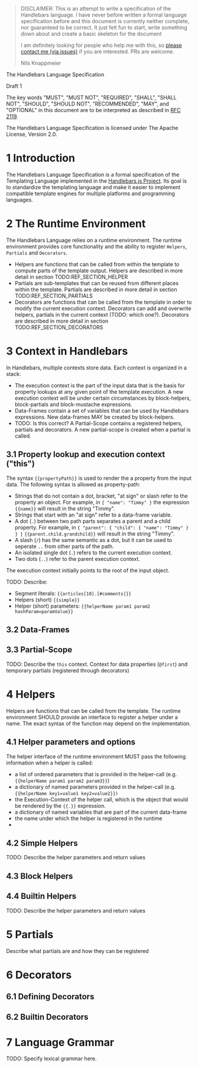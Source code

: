 > DISCLAIMER:
> This is an attempt to write a specification of the Handlebars language. 
> I have never before written a formal language specification before and this
> document is currently neither complete, nor guaranteed to be correct.
> It just felt fun to start, write something down about and create a basic
> skeleton for the document 
> 
> I am definitely looking for people who help me with this, so [please contact
> me (via issues)](https://github.com/handlebars-lang/specification/issues) if
> you are interested. PRs are welcome.
>
> Nils Knappmeier


The Handlebars Language Specification

Draft 1

The key words "MUST", "MUST NOT", "REQUIRED", "SHALL", "SHALL NOT", "SHOULD", "SHOULD NOT", "RECOMMENDED", "MAY", and "OPTIONAL" in this document are to be interpreted as described in [RFC 2119](http://www.ietf.org/rfc/rfc2119.txt).

The Handlebars Language Specification is licensed under The Apache License, Version 2.0.

# 1 Introduction

The Handlebars Language Specification is a formal specification of the Templating Language implemented in the [Handlebars.js Project](http://handlebarsjs.com). Its goal is to standardize the templating language and make it easier to implement compatible template engines for multiple platforms and programming languages.


# 2 The Runtime Environment
 
The Handlebars Language relies on a runtime environment. The runtime environment provides core functionality and the ability to register `Helpers`, `Partials` and `Decorators`.

* Helpers are functions that can be called from within the template to compute parts of the template output. Helpers are described in more detail in section TODO:REF_SECTION_HELPER
* Partials are sub-templates that can be reused from different places within the template. Partials are described in more detail in section TODO:REF_SECTION_PARTIALS
* Decorators are functions that can be called from the template in order to modify the current execution context. Decorators can add and overwrite helpers, partials in the current context (TODO: which one?). Decorators are described in more detail in section TODO:REF_SECTION_DECORATORS  
 
# 3 Context in Handlebars

In Handlebars, multiple contexts store data. Each context is organized in a stack: 

* The execution context is the part of the input data that is the basis for property lookups at any given point of the template execution. A new execution context will be under certain circumstances by block-helpers, block-partials and block-mustache expressions.
* Data-Frames contain a set of variables that can be used by Handlebars expressions. New data-frames MAY be created by block-helpers.
* TODO: Is this correct? A Partial-Scope contains a registered helpers, partials and decorators. A new partial-scope is created when a partial is called.   

## 3.1 Property lookup and execution context ("this")

The syntax `{{propertyPath}}` is used to render the a property from the input data. The following syntax is allowed as property-path:
 
* Strings that do not contain a dot, bracket, "at sign" or slash refer to the property an object. For example, in `{ "name": "Timmy" }` the expression `{{name}}` will result in the string "Timmy".
* Strings that start with an "at sign" refer to a data-frame variable.
* A dot (`.`) between two path parts separates a parent and a child property. For example, in `{ "parent": { "child": { "name": "Timmy" } } }` `{{parent.child.grandchild}}` will result in the string "Timmy".
* A slash (`/`) has the same semantic as a dot, but it can be used to seperate `..` from other parts of the path.
* An isolated single dot (`.`) refers to the current execution context.  
* Two dots (`..`) refer to the parent execution context.

The execution context initially points to the root of the input object.  

TODO: Describe: 

* Segment literals: `{{articles[10].[#comments]}}`
* Helpers (short) `{{simple}}`
* Helper (short) parameters: `{{helperName param1 param2 hashParam=paramValue}}`

## 3.2 Data-Frames

## 3.3 Partial-Scope

TODO: Describe the `this` context. Context for data properties (`@first`) and temporary partials (registered through decorators)

# 4 Helpers

Helpers are functions that can be called from the template. The runtime environment SHOULD provide an interface to register a helper under a name. The exact syntax of the function may depend on the implementation.

## 4.1 Helper parameters and options

The helper interface of the runtime environment MUST pass the following information when a helper is called:

* a list of ordered parameters that is provided in the helper-call (e.g. `{{helperName param1 param2 param3}}`)
* a dictionary of named parameters provided in the helper-call (e.g. `{{helperName key1=value1 key2=value2}})`
* the Execution-Context of the helper call, which is the object that would be rendered by the `{{.}}` expression.
* a dictionary of named variables that are part of the current data-frame
* the name under which the helper is registered in the runtime
* 

## 4.2 Simple Helpers



TODO: Describe the helper parameters and return values

## 4.3 Block Helpers

## 4.4 Builtin Helpers

TODO: Describe the helper parameters and return values

# 5 Partials

Describe what partials are and how they can be registered 

# 6 Decorators

## 6.1 Defining Decorators

## 6.2 Builtin Decorators


# 7 Language Grammar

TODO: Specify lexical grammar here.

